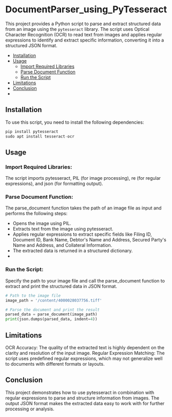 # DocumentParser_using_PyTesseract

This project provides a Python script to parse and extract structured data from an image using the `pytesseract` library. The script uses Optical Character Recognition (OCR) to read text from images and applies regular expressions to identify and extract specific information, converting it into a structured JSON format.

- [Installation](#installation)
- [Usage](#usage)
  - [Import Required Libraries](#import-required-ibraries)
  - [Parse Document Function](#parse-document-function)
  - [Run the Script](#run-the-script)
- [Limitations](#limitations)
- [Conclusion](#conclusion)
- 
## Installation

To use this script, you need to install the following dependencies:

```python
pip install pytesseract
sudo apt install tesseract-ocr
```
## Usage
### Import Required Libraries:

The script imports pytesseract, PIL (for image processing), re (for regular expressions), and json (for formatting output).

### Parse Document Function:

The parse_document function takes the path of an image file as input and performs the following steps:

- Opens the image using PIL.
- Extracts text from the image using pytesseract.
- Applies regular expressions to extract specific fields like Filing ID, Document ID, Bank Name, Debtor's Name and Address, Secured Party's Name and Address, and Collateral Information.
- The extracted data is returned in a structured dictionary.
- 
### Run the Script:
Specify the path to your image file and call the parse_document function to extract and print the structured data in JSON format.
```python
# Path to the image file
image_path = '/content/4000028037756.tiff'

# Parse the document and print the result
parsed_data = parse_document(image_path)
print(json.dumps(parsed_data, indent=4))
```
## Limitations
OCR Accuracy: The quality of the extracted text is highly dependent on the clarity and resolution of the input image.
Regular Expression Matching: The script uses predefined regular expressions, which may not generalize well to documents with different formats or layouts.
## Conclusion
This project demonstrates how to use pytesseract in combination with regular expressions to parse and structure information from images. 
The output JSON format makes the extracted data easy to work with for further processing or analysis.
